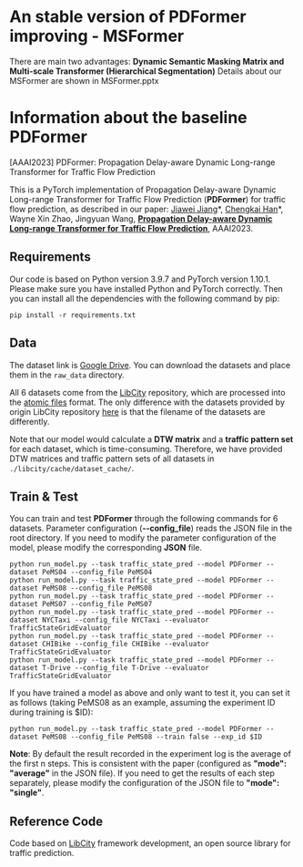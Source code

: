 # An stable version of PDFormer improving - MSFormer 
There are main two advantages: **Dynamic Semantic Masking Matrix and Multi-scale Transformer (Hierarchical Segmentation)**
Details about our MSFormer are shown in MSFormer.pptx

# Information about the baseline PDFormer
[AAAI2023] PDFormer: Propagation Delay-aware Dynamic Long-range Transformer for Traffic Flow Prediction

This is a PyTorch implementation of Propagation Delay-aware Dynamic Long-range Transformer for Traffic Flow Prediction (**PDFormer**) for traffic flow prediction, as described in our paper: [Jiawei Jiang](https://github.com/aptx1231)\*, [Chengkai Han](https://github.com/NickHan-cs)\*, Wayne Xin Zhao, Jingyuan Wang,  **[Propagation Delay-aware Dynamic Long-range Transformer for Traffic Flow Prediction](https://ojs.aaai.org/index.php/AAAI/article/view/25556)**, AAAI2023.

## Requirements

Our code is based on Python version 3.9.7 and PyTorch version 1.10.1. Please make sure you have installed Python and PyTorch correctly. Then you can install all the dependencies with the following command by pip:

```shell
pip install -r requirements.txt
```

## Data

The dataset link is [Google Drive](https://drive.google.com/drive/folders/176Uogr_kty02NQcM9gB2ZT_ngulEhb0H?usp=share_link). You can download the datasets and place them in the `raw_data` directory.

All 6 datasets come from the [LibCity](https://github.com/LibCity/Bigscity-LibCity) repository, which are processed into the [atomic files](https://bigscity-libcity-docs.readthedocs.io/en/latest/user_guide/data/atomic_files.html) format. The only difference with the datasets provided by origin LibCity repository [here](https://drive.google.com/drive/folders/1g5v2Gq1tkOq8XO0HDCZ9nOTtRpB6-gPe?usp=sharing) is that the filename of the datasets are differently.

Note that our model would calculate a **DTW matrix** and a **traffic pattern set** for each dataset, which is time-consuming. Therefore, we have provided DTW matrices and traffic pattern sets of all datasets in `./libcity/cache/dataset_cache/`.

## Train & Test

You can train and test **PDFormer** through the following commands for 6 datasets. Parameter configuration (**--config_file**) reads the JSON file in the root directory. If you need to modify the parameter configuration of the model, please modify the corresponding **JSON** file.

```shell
python run_model.py --task traffic_state_pred --model PDFormer --dataset PeMS04 --config_file PeMS04
python run_model.py --task traffic_state_pred --model PDFormer --dataset PeMS08 --config_file PeMS08
python run_model.py --task traffic_state_pred --model PDFormer --dataset PeMS07 --config_file PeMS07
python run_model.py --task traffic_state_pred --model PDFormer --dataset NYCTaxi --config_file NYCTaxi --evaluator TrafficStateGridEvaluator
python run_model.py --task traffic_state_pred --model PDFormer --dataset CHIBike --config_file CHIBike --evaluator TrafficStateGridEvaluator
python run_model.py --task traffic_state_pred --model PDFormer --dataset T-Drive --config_file T-Drive --evaluator TrafficStateGridEvaluator
```

If you have trained a model as above and only want to test it, you can set it as follows (taking PeMS08 as an example, assuming the experiment ID during training is $ID):

```shell
python run_model.py --task traffic_state_pred --model PDFormer --dataset PeMS08 --config_file PeMS08 --train false --exp_id $ID
```

**Note**: By default the result recorded in the experiment log is the average of the first n steps. This is consistent with the paper (configured as **"mode": "average"** in the JSON file). If you need to get the results of each step separately, please modify the configuration of the JSON file to **"mode": "single"**.

## Reference Code

Code based on [LibCity](https://github.com/LibCity/Bigscity-LibCity) framework development, an open source library for traffic prediction.

